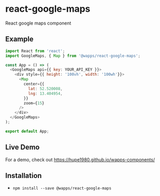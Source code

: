 # react-google-maps
React google maps component

## Example
```js
import React from 'react';
import GoogleMaps, { Map } from '@wapps/react-google-maps';

const App = () => (
  <GoogleMaps api={{ key: YOUR_API_KEY }}>
    <div style={{ height: '100vh', width: '100wh'}}>
      <Map
        center={{
          lat: 52.520008,
          lng: 13.404954,
        }}
        zoom={15}
      />
    </div>
  </GoogleMaps>
);

export default App;
```

## Live Demo
For a demo, check out https://hupe1980.github.io/wapps-components/

## Installation
- `npm install --save @wapps/react-google-maps`
